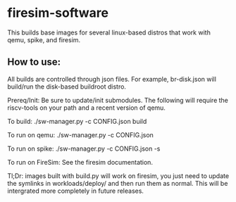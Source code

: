 firesim-software
==================================

This builds base images for several linux-based distros that work with qemu,
spike, and firesim. 

## How to use:
All builds are controlled through json files. For example, br-disk.json will
build/run the disk-based buildroot distro.

Prereq/Init:
Be sure to update/init submodules. The following will require the riscv-tools
on your path and a recent version of qemu.

To build:
    ./sw-manager.py -c CONFIG.json build

To run on qemu:
  ./sw-manager.py -c CONFIG.json

To run on spike:
  ./sw-manager.py -c CONFIG.json -s

To run on FireSim:
See the firesim documentation.

Tl;Dr: images built with build.py will work on firesim, you just need to update
the symlinks in workloads/deploy/ and then run them as normal. This will be
intergrated more completely in future releases.
